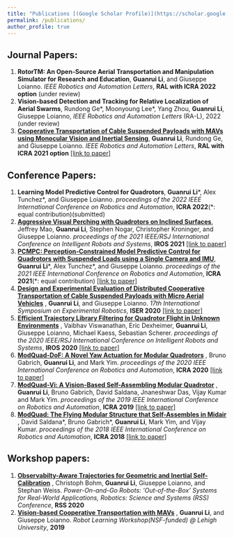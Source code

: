 ```yaml
---
title: "Publications [(Google Scholar Profile)](https://scholar.google.com/citations?hl=en&authuser=1&user=v_bUoRAAAAAJ)"
permalink: /publications/
author_profile: true
---
```

## Journal Papers:
1. <b>RotorTM:  An  Open-Source  Aerial  Transportation  and  Manipulation Simulator  for  Research  and  Education</b>, <b>Guanrui Li</b>, and Giuseppe Loianno. <i>IEEE Robotics and Automation Letters</i>, <b>RAL with ICRA 2022 option</b> (under review)
2. <b>Vision-based Detection and Tracking for Relative Localization of Aerial Swarms</b>, Rundong Ge*, Moonyoung Lee*, Yang Zhou, <b>Guanrui Li</b>, Giuseppe Loianno,   <i>IEEE Robotics and Automation Letters</i> (RA-L), 2022 (under review)
3. <b>[Cooperative Transportation of Cable Suspended Payloads with MAVs using Monocular Vision and Inertial Sensing](http://lguanrui.github.io/publications/CoprTrsp2021RAL)</b>, <b>Guanrui Li</b>, Rundong Ge, and Giuseppe Loianno. <i>IEEE Robotics and Automation Letters</i>, <b>RAL with ICRA 2021 option</b> [\[link to paper\]](https://ieeexplore.ieee.org/abstract/document/9376103)

## Conference Papers:

1. <b>Learning  Model  Predictive  Control  for  Quadrotors</b>, <b>Guanrui Li</b>\*, Alex Tunchez\*, and Giuseppe Loianno. <i>proceedings of the 2022 IEEE International Conference on Robotics and Automation</i>, <b>ICRA 2022</b>(\*: equal contribution)(submitted)
2. <b>[Aggressive  Visual  Perching  with  Quadrotors  on  Inclined  Surfaces](http://lguanrui.github.io/publications/PERCH2021IROS)</b>, Jeffrey Mao, <b>Guanrui Li</b>, Stephen Nogar, Christopher Kroninger, and Giuseppe Loianno. <i>proceedings of the 2021 IEEE/RSJ International Conference on Intelligent Robots and Systems</i>, <b>IROS 2021</b> [\[link to paper\]](https://arxiv.org/pdf/2107.11171.pdf)
3. <b>[PCMPC:  Perception-Constrained  Model  Predictive  Control  for Quadrotors  with  Suspended  Loads  using  a  Single  Camera  and  IMU](http://lguanrui.github.io/publications/PCMPC2021ICRA)</b>, <b>Guanrui Li</b>\*, Alex Tunchez\*, and Giuseppe Loianno. <i>proceedings of the 2021 IEEE International Conference on Robotics and Automation</i>, <b>ICRA 2021</b>(\*: equal contribution) [\[link to paper\]](https://arxiv.org/abs/2107.10888)
4. <b>[Design and Experimental Evaluation of Distributed Cooperative Transportation of Cable Suspended Payloads with Micro Aerial Vehicles](http://lguanrui.github.io/publications/CoprTrsp2020ISER)</b> , <b>Guanrui Li</b>, and Giuseppe Loianno. <i>17th International Symposium on Experimental Robotics</i>, <b>ISER 2020</b> [\[link to paper\]](https://link.springer.com/chapter/10.1007/978-3-030-71151-1_3)
5. <b>[Efficient Trajectory Library Filtering for Quadrotor Flight in Unknown Environments](http://lguanrui.github.io/publications/TrajLib2020IROS)</b> , Vaibhav Viswanathan, Eric Dexheimer, <b>Guanrui Li</b>, Giuseppe Loianno, Michael Kaess, Sebastian Scherer. <i>proceedings of the 2020 IEEE/RSJ International Conference on Intelligent Robots and Systems</i>, <b>IROS 2020</b> [\[link to paper\]](https://ieeexplore.ieee.org/document/9341273)
6. <b>[ModQuad-DoF: A Novel Yaw Actuation for Modular Quadrotors](https://ieeexplore.ieee.org/document/9196735)</b> , Bruno Gabrich, <b>Guanrui Li</b>, and Mark Yim. <i>proceedings of the 2020 IEEE International Conference on Robotics and Automation</i>, <b>ICRA 2020</b> [\[link to paper\]](https://ieeexplore.ieee.org/document/9196735)
7. <b>[ModQuad-Vi: A Vision-Based Self-Assembling Modular Quadrotor](http://ieeexplore.ieee.org/document/8794056)</b> , <b>Guanrui Li</b>, Bruno Gabrich, David Saldana, Jnaneshwar Das, Vijay Kumar and Mark Yim. <i>proceedings of the 2019 IEEE International Conference on Robotics and Automation</i>, <b>ICRA 2019</b> [\[link to paper\]](http://ieeexplore.ieee.org/document/8794056)
8. <b>[ModQuad: The Flying Modular Structure that Self-Assembles in Midair](https://ieeexplore.ieee.org/document/8461014)</b> , David Saldana\*, Bruno Gabrich\*, <b>Guanrui Li</b>, Mark Yim, and Vijay Kumar. <i>proceedings of the 2018 IEEE International Conference on Robotics and Automation</i>, <b>ICRA 2018</b> [\[link to paper\]](https://ieeexplore.ieee.org/document/8461014)

## Workshop papers:
1. <b>[Observabilty-Aware Trajectories for Geometric and Inertial Self-Calibration](https://www.aau.at/wp-content/uploads/2020/11/Observabilty-Aware-Trajectories-for-Geometric-and-Inertial-Self-Calibration.pdf)</b> , Christoph Bohm, <b>Guanrui Li</b>, Giuseppe Loianno, and Stephan Weiss. <i>Power-On-and-Go Robots: ‘Out-of-the-Box’ Systems for Real-World Applications, Robotics: Science and Systems (RSS) Conference</i>, <b>RSS 2020</b>
2. <b>[Vision-based Cooperative Transportation with MAVs](http://lguanrui.github.io/publications/paper_list)</b> , <b>Guanrui Li</b>, and Giuseppe Loianno. <i>Robot Learning Workshop(NSF-funded) @ Lehigh University</i>, <b>2019</b>
